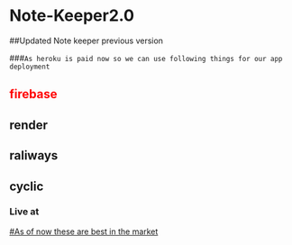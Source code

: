 # Note-Keeper2.0
##Updated Note keeper previous version

###`As heroku is paid now so we can use following things for our app deployment`

<h2 style="color:red">firebase</h2>
<h2>render</h2>
<h2>raliways</h2>
<h2>cyclic</h2>
<h3>Live at <a href="https://ill-ruby-ostrich-suit.cyclic.app/"</a> </h3>

#As of now these are best in the market
